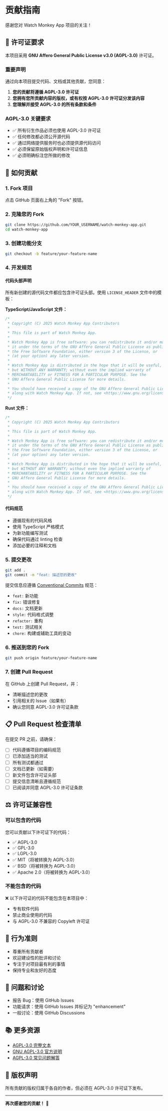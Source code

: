 # 贡献指南

感谢您对 Watch Monkey App 项目的关注！

## 📜 许可证要求

本项目采用 **GNU Affero General Public License v3.0 (AGPL-3.0)** 许可证。

### 重要声明

通过向本项目提交代码、文档或其他贡献，您同意：

1. **您的贡献将遵循 AGPL-3.0 许可证**
2. **您拥有您所贡献内容的版权，或有权按 AGPL-3.0 许可证分发该内容**
3. **您理解并接受 AGPL-3.0 的所有条款和条件**

### AGPL-3.0 关键要求

- ✅ 所有衍生作品必须也使用 AGPL-3.0 许可证
- ✅ 任何修改都必须公开源代码
- ✅ 通过网络提供服务时也必须提供源代码访问
- ✅ 必须保留原始版权声明和许可证信息
- ✅ 必须明确标注您所做的修改

## 🔧 如何贡献

### 1. Fork 项目

点击 GitHub 页面右上角的 "Fork" 按钮。

### 2. 克隆您的 Fork

```bash
git clone https://github.com/YOUR_USERNAME/watch-monkey-app.git
cd watch-monkey-app
```

### 3. 创建功能分支

```bash
git checkout -b feature/your-feature-name
```

### 4. 开发规范

#### 代码头部声明

所有新创建的源代码文件都应包含许可证头部。使用 `LICENSE_HEADER` 文件中的模板：

**TypeScript/JavaScript 文件：**
```typescript
/*
 * Copyright (C) 2025 Watch Monkey App Contributors
 *
 * This file is part of Watch Monkey App.
 *
 * Watch Monkey App is free software: you can redistribute it and/or modify
 * it under the terms of the GNU Affero General Public License as published by
 * the Free Software Foundation, either version 3 of the License, or
 * (at your option) any later version.
 *
 * Watch Monkey App is distributed in the hope that it will be useful,
 * but WITHOUT ANY WARRANTY; without even the implied warranty of
 * MERCHANTABILITY or FITNESS FOR A PARTICULAR PURPOSE. See the
 * GNU Affero General Public License for more details.
 *
 * You should have received a copy of the GNU Affero General Public License
 * along with Watch Monkey App. If not, see <https://www.gnu.org/licenses/>.
 */
```

**Rust 文件：**
```rust
/*
 * Copyright (C) 2025 Watch Monkey App Contributors
 *
 * This file is part of Watch Monkey App.
 *
 * Watch Monkey App is free software: you can redistribute it and/or modify
 * it under the terms of the GNU Affero General Public License as published by
 * the Free Software Foundation, either version 3 of the License, or
 * (at your option) any later version.
 *
 * Watch Monkey App is distributed in the hope that it will be useful,
 * but WITHOUT ANY WARRANTY; without even the implied warranty of
 * MERCHANTABILITY or FITNESS FOR A PARTICULAR PURPOSE. See the
 * GNU Affero General Public License for more details.
 *
 * You should have received a copy of the GNU Affero General Public License
 * along with Watch Monkey App. If not, see <https://www.gnu.org/licenses/>.
 */
```

#### 代码规范

- 遵循现有的代码风格
- 使用 TypeScript 严格模式
- 为新功能编写测试
- 确保代码通过 linting 检查
- 添加必要的注释和文档

### 5. 提交更改

```bash
git add .
git commit -m "feat: 描述您的更改"
```

提交信息应遵循 [Conventional Commits](https://www.conventionalcommits.org/) 规范：

- `feat:` 新功能
- `fix:` 错误修复
- `docs:` 文档更新
- `style:` 代码格式调整
- `refactor:` 重构
- `test:` 测试相关
- `chore:` 构建或辅助工具的变动

### 6. 推送到您的 Fork

```bash
git push origin feature/your-feature-name
```

### 7. 创建 Pull Request

在 GitHub 上创建 Pull Request，并：

- 清晰描述您的更改
- 引用相关的 Issue（如果有）
- 确认您同意 AGPL-3.0 许可证条款

## 📋 Pull Request 检查清单

在提交 PR 之前，请确保：

- [ ] 代码遵循项目的编码规范
- [ ] 已添加适当的测试
- [ ] 所有测试都通过
- [ ] 文档已更新（如需要）
- [ ] 新文件包含许可证头部
- [ ] 提交信息清晰且遵循规范
- [ ] 已阅读并同意 AGPL-3.0 许可证条款

## ⚖️ 许可证兼容性

### 可以包含的代码

您可以贡献以下许可证下的代码：

- ✅ AGPL-3.0
- ✅ GPL-3.0
- ✅ LGPL-3.0
- ✅ MIT（将被转换为 AGPL-3.0）
- ✅ BSD（将被转换为 AGPL-3.0）
- ✅ Apache 2.0（将被转换为 AGPL-3.0）

### 不能包含的代码

❌ 以下许可证的代码不能包含在本项目中：

- 专有软件代码
- 禁止商业使用的代码
- 与 AGPL-3.0 不兼容的 Copyleft 许可证

## 🤝 行为准则

- 尊重所有贡献者
- 欢迎建设性的批评和讨论
- 专注于对项目最有利的事情
- 保持专业和友好的态度

## 📮 问题和讨论

- 报告 Bug：使用 GitHub Issues
- 功能请求：使用 GitHub Issues 并标记为 "enhancement"
- 一般讨论：使用 GitHub Discussions

## 📚 更多资源

- [AGPL-3.0 完整文本](LICENSE)
- [GNU AGPL-3.0 官方说明](https://www.gnu.org/licenses/agpl-3.0.html)
- [AGPL-3.0 常见问题解答](https://www.gnu.org/licenses/gpl-faq.html)

## 📄 版权声明

所有贡献的版权归属于各自的作者，但必须在 AGPL-3.0 许可证下发布。

---

**再次感谢您的贡献！** 🎉


